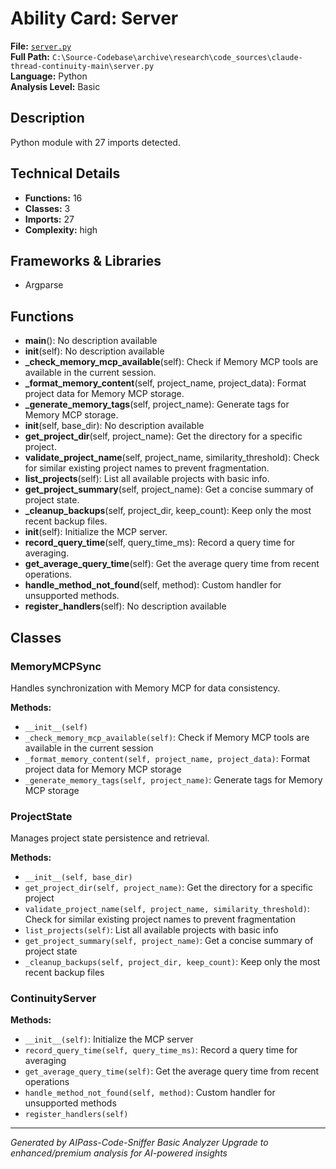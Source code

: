 # Ability Card: Server

**File:** [`server.py`](file:///C:\Source-Codebase\archive\research\code_sources\claude-thread-continuity-main\server.py)  
**Full Path:** `C:\Source-Codebase\archive\research\code_sources\claude-thread-continuity-main\server.py`  
**Language:** Python  
**Analysis Level:** Basic

## Description

Python module with 27 imports detected.

## Technical Details

- **Functions:** 16
- **Classes:** 3
- **Imports:** 27
- **Complexity:** high


## Frameworks & Libraries

- Argparse


## Functions

- **main**(): No description available
- **__init__**(self): No description available
- **_check_memory_mcp_available**(self): Check if Memory MCP tools are available in the current session.
- **_format_memory_content**(self, project_name, project_data): Format project data for Memory MCP storage.
- **_generate_memory_tags**(self, project_name): Generate tags for Memory MCP storage.
- **__init__**(self, base_dir): No description available
- **get_project_dir**(self, project_name): Get the directory for a specific project.
- **validate_project_name**(self, project_name, similarity_threshold): Check for similar existing project names to prevent fragmentation.
- **list_projects**(self): List all available projects with basic info.
- **get_project_summary**(self, project_name): Get a concise summary of project state.
- **_cleanup_backups**(self, project_dir, keep_count): Keep only the most recent backup files.
- **__init__**(self): Initialize the MCP server.
- **record_query_time**(self, query_time_ms): Record a query time for averaging.
- **get_average_query_time**(self): Get the average query time from recent operations.
- **handle_method_not_found**(self, method): Custom handler for unsupported methods.
- **register_handlers**(self): No description available


## Classes

### MemoryMCPSync

Handles synchronization with Memory MCP for data consistency.

**Methods:**
- `__init__(self)`
- `_check_memory_mcp_available(self)`: Check if Memory MCP tools are available in the current session
- `_format_memory_content(self, project_name, project_data)`: Format project data for Memory MCP storage
- `_generate_memory_tags(self, project_name)`: Generate tags for Memory MCP storage

### ProjectState

Manages project state persistence and retrieval.

**Methods:**
- `__init__(self, base_dir)`
- `get_project_dir(self, project_name)`: Get the directory for a specific project
- `validate_project_name(self, project_name, similarity_threshold)`: Check for similar existing project names to prevent fragmentation
- `list_projects(self)`: List all available projects with basic info
- `get_project_summary(self, project_name)`: Get a concise summary of project state
- `_cleanup_backups(self, project_dir, keep_count)`: Keep only the most recent backup files

### ContinuityServer

**Methods:**
- `__init__(self)`: Initialize the MCP server
- `record_query_time(self, query_time_ms)`: Record a query time for averaging
- `get_average_query_time(self)`: Get the average query time from recent operations
- `handle_method_not_found(self, method)`: Custom handler for unsupported methods
- `register_handlers(self)`

---
*Generated by AIPass-Code-Sniffer Basic Analyzer*
*Upgrade to enhanced/premium analysis for AI-powered insights*
